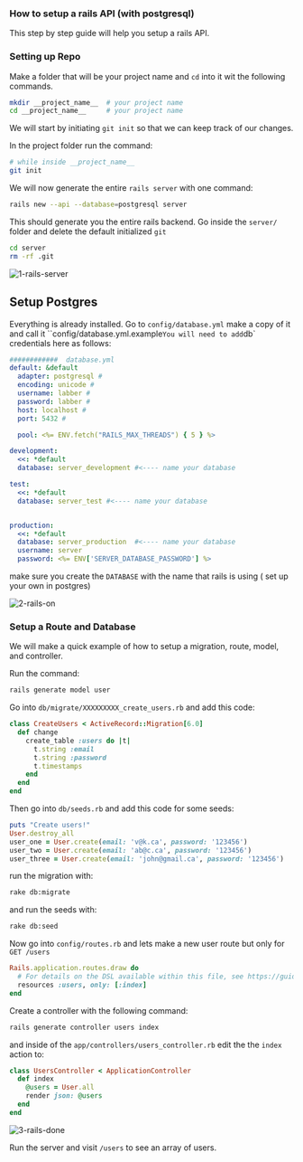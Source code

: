 ### How to setup a rails API (with postgresql)

This step by step guide will help you setup a rails API.

### Setting up Repo

Make a folder that will be your project name and `cd` into it wit the following commands.

```sh
mkdir __project_name__  # your project name
cd __project_name__     # your project name
```

We will start by initiating `git init` so that we can keep track of our changes.

In the project folder run the command:

```sh
# while inside __project_name__
git init
```

We will now generate the entire `rails server` with one command:

```sh
rails new --api --database=postgresql server
```

This should generate you the entire rails backend. Go inside the `server/` folder and delete the default initialized `git`

```sh
cd server 
rm -rf .git
```

![1-rails-server](https://raw.githubusercontent.com/cpt-waffle/lhl-lectures/master/w10d04-Final-Project-Kickoff/rails-api/screenshots/1-rails-server.png)

## Setup Postgres 

Everything is already installed.  Go to `config/database.yml` make a copy of it and call it ``config/database.yml.example` You will need to add `db` credentials here as follows:

```yml
############  database.yml
default: &default
  adapter: postgresql #
  encoding: unicode #
  username: labber #
  password: labber #
  host: localhost #
  port: 5432 #

  pool: <%= ENV.fetch("RAILS_MAX_THREADS") { 5 } %>

development:
  <<: *default
  database: server_development #<---- name your database

test:
  <<: *default
  database: server_test #<---- name your database


production:
  <<: *default
  database: server_production  #<---- name your database
  username: server
  password: <%= ENV['SERVER_DATABASE_PASSWORD'] %>

```

make sure you create the `DATABASE` with the name that rails is using ( set up your own in postgres)

![2-rails-on](https://raw.githubusercontent.com/cpt-waffle/lhl-lectures/master/w10d04-Final-Project-Kickoff/rails-api/screenshots/2-rails-on.gif)

### Setup a Route and Database

We will make a quick example of how to setup a migration, route, model, and controller.

Run the command:

```sh
rails generate model user
```

Go into `db/migrate/XXXXXXXXX_create_users.rb` and add this code:

```ruby
class CreateUsers < ActiveRecord::Migration[6.0]
  def change
    create_table :users do |t|
      t.string :email
      t.string :password
      t.timestamps
    end
  end
end
```

Then go into `db/seeds.rb` and add this code for some seeds:

```ruby
puts "Create users!"
User.destroy_all
user_one = User.create(email: 'v@k.ca', password: '123456')
user_two = User.create(email: 'ab@c.ca', password: '123456')
user_three = User.create(email: 'john@gmail.ca', password: '123456')
```

run the migration with:

```sh
rake db:migrate
```

and run the seeds with:

```sh
rake db:seed
```

Now go into `config/routes.rb` and lets make a new user route but only for `GET /users`

```ruby
Rails.application.routes.draw do
  # For details on the DSL available within this file, see https://guides.rubyonrails.org/routing.html
  resources :users, only: [:index]
end
```

Create a controller with the following command:

```ruby
rails generate controller users index
```

and inside of the `app/controllers/users_controller.rb` edit the the `index` action to:

```ruby
class UsersController < ApplicationController
  def index
    @users = User.all
    render json: @users
  end
end
```

![3-rails-done](https://raw.githubusercontent.com/cpt-waffle/lhl-lectures/master/w10d04-Final-Project-Kickoff/rails-api/screenshots/3-rails-done.gif)

Run the server and visit `/users` to see an array of users.